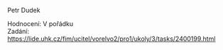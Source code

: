 Petr Dudek
  
Hodnocení: V pořádku  
Zadání: https://lide.uhk.cz/fim/ucitel/vorelvo2/pro1/ukoly/3/tasks/2400199.html  
